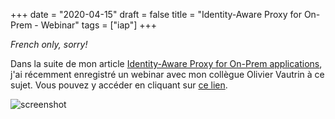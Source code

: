 +++
date = "2020-04-15"
draft = false
title = "Identity-Aware Proxy for On-Prem - Webinar"
tags = ["iap"]
+++

_French only, sorry!_

Dans la suite de mon article [Identity-Aware Proxy for On-Prem applications](/post/iap-on-prem/), j'ai récemment enregistré
un webinar avec mon collègue Olivier Vautrin à ce sujet. Vous pouvez y accéder en cliquant sur [ce lien](https://cloudonair.withgoogle.com/events/cafe-club/watch?talk=session3).

![screenshot](/img/iap-on-prem-webinar/screenshot.png)